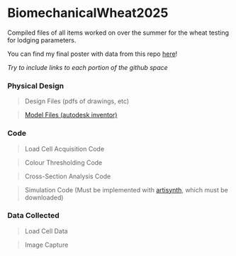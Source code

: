 # BiomechanicalWheat2025
Compiled files of all items worked on over the summer for the wheat testing for lodging parameters. 

You can find my final poster with data from this repo [here](/FinalPoster.pdf)!

*Try to include links to each portion of the github space*

### Physical Design

> Design Files (pdfs of drawings, etc)

> [Model Files (autodesk inventor)](/PhysicalDesign/modelling)

### Code

> Load Cell Acquisition Code

> Colour Thresholding Code

> Cross-Section Analysis Code

> Simulation Code (Must be implemented with [artisynth](https://www.artisynth.org/Main/HomePage), which must be downloaded)

### Data Collected

> Load Cell Data

> Image Capture












